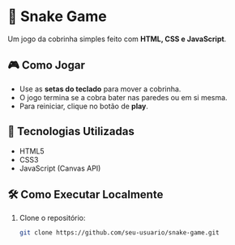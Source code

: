 # 🐍 Snake Game

Um jogo da cobrinha simples feito com **HTML, CSS e JavaScript**.

## 🎮 Como Jogar

- Use as **setas do teclado** para mover a cobrinha.  
- O jogo termina se a cobra bater nas paredes ou em si mesma.  
- Para reiniciar, clique no botão de **play**.

## 🚀 Tecnologias Utilizadas

- HTML5
- CSS3
- JavaScript (Canvas API)

## 🛠 Como Executar Localmente

1. Clone o repositório:
   ```bash
   git clone https://github.com/seu-usuario/snake-game.git
